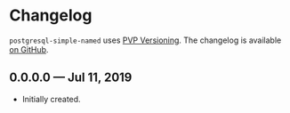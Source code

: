 # Changelog

`postgresql-simple-named` uses [PVP Versioning][1].
The changelog is available [on GitHub][2].

## 0.0.0.0 — Jul 11, 2019

* Initially created.

[1]: https://pvp.haskell.org
[2]: https://github.com/Holmusk/postgresql-simple-named/releases
